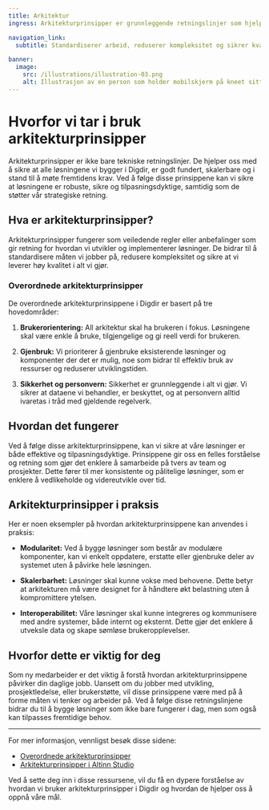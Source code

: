 ```yaml
---
title: Arkitektur
ingress: Arkitekturprinsipper er grunnleggende retningslinjer som hjelper oss å bygge robuste, skalerbare og bærekraftige løsninger.

navigation_link:
  subtitle: Standardiserer arbeid, reduserer kompleksitet og sikrer kvalitet.

banner:
  image:
    src: /illustrations/illustration-03.png
    alt: Illustrasjon av en person som holder mobilskjerm på kneet sitt
---
```


# Hvorfor vi tar i bruk arkitekturprinsipper

Arkitekturprinsipper er ikke bare tekniske retningslinjer. De hjelper oss med å sikre at alle løsningene vi bygger i Digdir, er godt fundert, skalerbare og i stand til å møte fremtidens krav. Ved å følge disse prinsippene kan vi sikre at løsningene er robuste, sikre og tilpasningsdyktige, samtidig som de støtter vår strategiske retning.

## Hva er arkitekturprinsipper?

Arkitekturprinsipper fungerer som veiledende regler eller anbefalinger som gir retning for hvordan vi utvikler og implementerer løsninger. De bidrar til å standardisere måten vi jobber på, redusere kompleksitet og sikre at vi leverer høy kvalitet i alt vi gjør.

### Overordnede arkitekturprinsipper

De overordnede arkitekturprinsippene i Digdir er basert på tre hovedområder:

1. **Brukerorientering:** All arkitektur skal ha brukeren i fokus. Løsningene skal være enkle å bruke, tilgjengelige og gi reell verdi for brukeren.

2. **Gjenbruk:** Vi prioriterer å gjenbruke eksisterende løsninger og komponenter der det er mulig, noe som bidrar til effektiv bruk av ressurser og reduserer utviklingstiden.

3. **Sikkerhet og personvern:** Sikkerhet er grunnleggende i alt vi gjør. Vi sikrer at dataene vi behandler, er beskyttet, og at personvern alltid ivaretas i tråd med gjeldende regelverk.

## Hvordan det fungerer

Ved å følge disse arkitekturprinsippene, kan vi sikre at våre løsninger er både effektive og tilpasningsdyktige. Prinsippene gir oss en felles forståelse og retning som gjør det enklere å samarbeide på tvers av team og prosjekter. Dette fører til mer konsistente og pålitelige løsninger, som er enklere å vedlikeholde og videreutvikle over tid.

## Arkitekturprinsipper i praksis

Her er noen eksempler på hvordan arkitekturprinsippene kan anvendes i praksis:

- **Modularitet:** Ved å bygge løsninger som består av modulære komponenter, kan vi enkelt oppdatere, erstatte eller gjenbruke deler av systemet uten å påvirke hele løsningen.

- **Skalerbarhet:** Løsninger skal kunne vokse med behovene. Dette betyr at arkitekturen må være designet for å håndtere økt belastning uten å kompromittere ytelsen.

- **Interoperabilitet:** Våre løsninger skal kunne integreres og kommunisere med andre systemer, både internt og eksternt. Dette gjør det enklere å utveksle data og skape sømløse brukeropplevelser.

## Hvorfor dette er viktig for deg

Som ny medarbeider er det viktig å forstå hvordan arkitekturprinsippene påvirker din daglige jobb. Uansett om du jobber med utvikling, prosjektledelse, eller brukerstøtte, vil disse prinsippene være med på å forme måten vi tenker og arbeider på. Ved å følge disse retningslinjene bidrar du til å bygge løsninger som ikke bare fungerer i dag, men som også kan tilpasses fremtidige behov.

---

For mer informasjon, vennligst besøk disse sidene:

- [Overordnede arkitekturprinsipper](https://www.digdir.no/digital-samhandling/overordnede-arkitekturprinsipper/1065)
- [Arkitekturprinsipper i Altinn Studio](https://docs.altinn.studio/principles)

Ved å sette deg inn i disse ressursene, vil du få en dypere forståelse av hvordan vi bruker arkitekturprinsipper i Digdir og hvordan de hjelper oss å oppnå våre mål.
